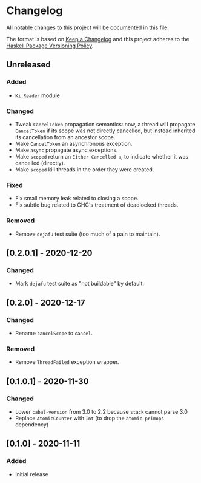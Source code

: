 # Changelog

All notable changes to this project will be documented in this file.

The format is based on [Keep a Changelog](http://keepachangelog.com/)
and this project adheres to the [Haskell Package Versioning Policy](https://pvp.haskell.org/).

## Unreleased

### Added
- `Ki.Reader` module

### Changed
- Tweak `CancelToken` propagation semantics: now, a thread will propagate `CancelToken` if its scope was not directly
  cancelled, but instead inherited its cancellation from an ancestor scope.
- Make `CancelToken` an asynchronous exception.
- Make `async` propagate async exceptions.
- Make `scoped` return an `Either Cancelled a`, to indicate whether it was cancelled (directly).
- Make `scoped` kill threads in the order they were created.

### Fixed
- Fix small memory leak related to closing a scope.
- Fix subtle bug related to GHC's treatment of deadlocked threads.

### Removed
- Remove `dejafu` test suite (too much of a pain to maintain).

## [0.2.0.1] - 2020-12-20

### Changed
- Mark `dejafu` test suite as "not buildable" by default.

## [0.2.0] - 2020-12-17

### Changed
- Rename `cancelScope` to `cancel`.

### Removed
- Remove `ThreadFailed` exception wrapper.

## [0.1.0.1] - 2020-11-30

### Changed
- Lower `cabal-version` from 3.0 to 2.2 because `stack` cannot parse 3.0
- Replace `AtomicCounter` with `Int` (to drop the `atomic-primops` dependency)

## [0.1.0] - 2020-11-11

### Added
- Initial release
